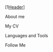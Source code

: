 [1[Header](https://github.com/SerhijNazarchuk/SerhiiNazarchuk/blob/main/assets/1111.jpg)]

About me

My CV

Languages and Tools

Follow Me
